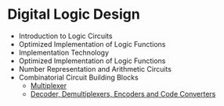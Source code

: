# Digital Logic Design

- Introduction to Logic Circuits
- Optimized Implementation of Logic Functions
- Implementation Technology
- Optimized Implementation of Logic Functions
- Number Representation and Arithmetic Circuits
- Combinatorial Circuit Building Blocks
  - [Multiplexer](https://github.com/jionchu/TIL/blob/master/Digital%20Logic%20Design/Multiplexer.md)
  - [Decoder, Demultiplexers, Encoders and Code Converters](https://github.com/jionchu/TIL/blob/master/Digital%20Logic%20Design/Decoder,%20Demultiplexers,%20Encoders%20and%20Code%20Converters.md)
